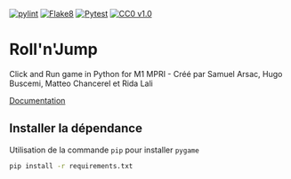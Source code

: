 [![pylint](https://github.com/tinylinux/m1platformer/workflows/Pylint/badge.svg)](https://github.com/tinylinux/m1platformer/commits/main)
[![Flake8](https://github.com/tinylinux/m1platformer/workflows/Flake8/badge.svg)](https://github.com/tinylinux/m1platformer/commits/main)
[![Pytest](https://github.com/tinylinux/m1platformer/workflows/Pytest/badge.svg)](https://github.com/tinylinux/m1platformer/commits/main)
[![CC0 v1.0](https://img.shields.io/badge/licence-CC0%20v1.0-blue)](https://creativecommons.org/publicdomain/zero/1.0/)

# Roll'n'Jump
Click and Run game in Python for M1 MPRI - Créé par Samuel Arsac, Hugo Buscemi, Matteo Chancerel et Rida Lali

[Documentation](https://tinylinux.github.io/m1platformer/)

## Installer la dépendance
Utilisation de la commande `pip` pour installer `pygame`
```bash
pip install -r requirements.txt
```
